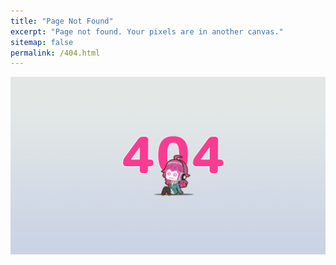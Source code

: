 ```yaml
---
title: "Page Not Found"
excerpt: "Page not found. Your pixels are in another canvas."
sitemap: false
permalink: /404.html
---
```



<p align="center">
  <img src="/assets/images/404Error.jpg">
</p>
